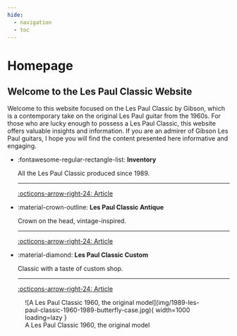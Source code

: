 ```yaml
---
hide:
  - navigation
  - toc
---
```

# Homepage

[//]: # (![Les Paul Classic 1960 with Model]&#40;img/1996-Gibson-Les-Paul-Classic-consignment-12-scaled.jpg&#41;)


## Welcome to the Les Paul Classic Website

Welcome to this website focused on the Les Paul Classic by Gibson,
which is a contemporary take on the original Les Paul guitar from the 1960s.
For those who are lucky enough to possess a Les Paul Classic,
this website offers valuable insights and information.
If you are an admirer of Gibson Les Paul guitars,
I hope you will find the content presented here informative and engaging.

<div class="grid cards" markdown>

[//]: # (-   :simple-c: __Les Paul Classic 1960__)

[//]: # ()
[//]: # (    The original model)

[//]: # ()
[//]: # (    ---)

[//]: # ([//]: # &#40;    [:octicons-arrow-right-24: Articles]&#40;blog/category/classic-1960/&#41;&#41;)
[//]: # (    WIP)

[//]: # ()
-   :fontawesome-regular-rectangle-list: __Inventory__

    All the Les Paul Classic produced since 1989.

    ---
    [:octicons-arrow-right-24: Article](blog/posts/inventory-les-paul-classics.md)

-   :material-crown-outline: __Les Paul Classic Antique__

    Crown on the head, vintage-inspired.

    ---
    [:octicons-arrow-right-24: Article](blog/posts/2007-les-paul-classic-antique.md)

-   :material-diamond: __Les Paul Classic Custom__

    Classic with a taste of custom shop.

    ---
    [:octicons-arrow-right-24: Article](blog/posts/2007-les-paul-classic-custom.md)

[//]: # (-   :material-calendar-week: __Les Paul Classic Guitars of the Week__)

[//]: # ()
[//]: # (    A unique guitar every week.)

[//]: # ()
[//]: # (    ---)

[//]: # ()
[//]: # (    [:octicons-arrow-right-24: Article]&#40;blog/category/guitar-of-the-week---gotw/&#41;)
[//]: # (    WIP)
</div>

<figure markdown="span">
    ![A Les Paul Classic 1960, the original model](img/1989-les-paul-classic-1960-1989-butterfly-case.jpg){ width=1000 loading=lazy }
    <figcaption>
    A Les Paul Classic 1960, the original model
</figcaption>
</figure>
